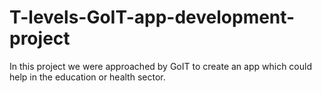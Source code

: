# T-levels-GoIT-app-development-project
In this project we were approached by GoIT to create an app which could help in the education or health sector. 
